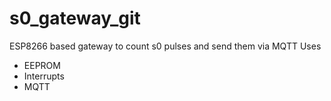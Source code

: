 # s0_gateway_git
ESP8266 based gateway to count s0 pulses and send them via MQTT
Uses
- EEPROM
- Interrupts
- MQTT